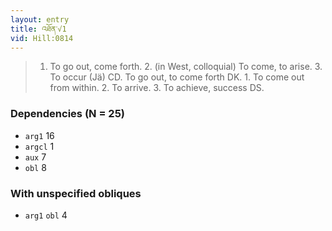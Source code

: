 ```yaml
---
layout: entry
title: འཐོན་√1
vid: Hill:0814
---
```

> 1. To go out, come forth. 2. (in West, colloquial) To come, to arise. 3. To occur (Jä) CD. To go out, to come forth DK. 1. To come out from within. 2. To arrive. 3. To achieve, success DS.
### Dependencies (N = 25)
* `arg1` 16
* `argcl` 1
* `aux` 7
* `obl` 8


### With unspecified obliques
* `arg1` `obl` 4
